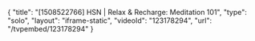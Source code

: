 {
    "title": "[1508522766] HSN | Relax & Recharge: Meditation 101",
    "type": "solo",
    "layout": "iframe-static",
    "videoId": "123178294",
    "url": "\/tvpembed\/123178294"
}